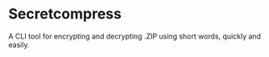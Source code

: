 # Secretcompress
A CLI tool for encrypting and decrypting .ZIP using short words, quickly and easily.
